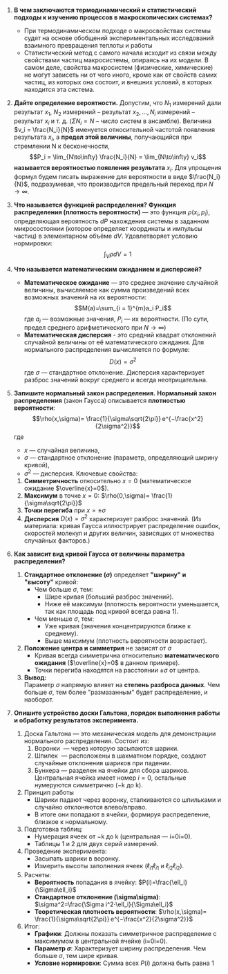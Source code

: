 1. **В чем заключаются термодинамический и статистический подходы к изучению процессов в макроскопических системах?**
	- При термодинамическом подходе о макросвойствах системы судят на основе обобщений экспериментальных исследований взаимного превращения теплоты и работы
	- Статистический метод с самого начала исходит из связи между свойствами частиц макросистемы, опираясь на их модели. 
    В самом деле, свойства макросистем (физические, химические) не могут зависеть ни от чего иного, кроме как от свойств самих частиц, из которых она состоит, и внешних условий, в которых находится эта система.

2. **Дайте определение вероятности.**
	Допустим, что $N_1$ измерений дали результат $х_1$, $N_2$ измерений – результат $х_2, \dots, N_i$ измерений – результат $х_i$ и т. д. ($\Sigma N_i = N$ – число систем в ансамбле). Величина $ν_i = \frac{N_i}{N}$ именуется относительной частотой появления результата $х_i$, а **предел этой величины**, получающийся при стремлении N к бесконечности, 
	$$P_i = \lim_{N\to\infty} \frac{N_i}{N} = \lim_{N\to\infty} v_i$$ 
	**называется вероятностью появления результата** $x_i$. Для упрощения формул будем писать выражение для вероятности в виде $\frac{N_i}{N}$, подразумевая, что производится предельный переход при $N \to \infty$.

3. **Что называется функцией распределения?**
	**Функция распределения (плотность вероятности)** — это функция $\rho(x_i,p_i)$, определяющая вероятность $dP$ нахождения системы в заданном микросостоянии (которое определяет координаты и импульсы частиц) в элементарном объёме $dV$. Удовлетворяет условию нормировки: 
	$$\int_V\rho dV=1$$

4. **Что называется математическим ожиданием и дисперсией?**
	- **Математическое ожидание** — это среднее значение случайной величины, вычисляемое как сумма произведений всех возможных значений на их вероятности: 
  		$$M(a)=\sum_{i = 1}^{m}a_i P_i$$ 
		где $a_i$ — возможные значения, $P_i$ — их вероятности. (По сути, предел среднего арифметического при $N\to\infty$)
	- **Математическая дисперсия** - это средний квадрат отклонений случайной величины от её математического ожидания. Для нормального распределения вычисляется по формуле: 
  		$$D(x)=\sigma^2$$
		где $\sigma$ — стандартное отклонение. Дисперсия характеризует разброс значений вокруг среднего и всегда неотрицательна.

1. **Запишите нормальный закон распределения.**
	**Нормальный закон распределения** (закон Гаусса) описывается **плотностью вероятности**: 
	$$\rho(x,\sigma)= \frac{1}{\sigma\sqrt{2\pi}} e^{−\frac{x^2}{2\sigma^2}}$$ 
	где
	- $x$ — случайная величина,
	- $\sigma$ — стандартное отклонение (параметр, определяющий ширину кривой),
	- $\sigma^2$ — дисперсия.
	Ключевые свойства:
	1. **Симметричность** относительно $x=0$ (математическое ожидание $\overline{x}=0$).
	2. **Максимум** в точке $x=0$: $\rho(0,\sigma)= \frac{1}{\sigma\sqrt{2\pi}}$
	3. **Точки перегиба** при $x=\pm\sigma$
	4. **Дисперсия** $D(x)=\sigma^2$ характеризует разброс значений.
	(Из материала: кривая Гаусса иллюстрирует распределение ошибок, скоростей молекул и других величин, зависящих от множества случайных факторов.)

2. **Как зависит вид кривой Гаусса от величины параметра распределения?**
	1. **Стандартное отклонение ($\sigma$)** определяет **"ширину" и "высоту"** кривой:
	    - Чем больше $\sigma$, тем:
	        - Шире кривая (больший разброс значений).
	        - Ниже её максимум (плотность вероятности уменьшается, так как площадь под кривой всегда равна 1).
	    - Чем меньше $\sigma$, тем:
	        - Уже кривая (значения концентрируются ближе к среднему).
	        - Выше максимум (плотность вероятности возрастает).
	2. **Положение центра и симметрия** не зависят от $\sigma$
	    - Кривая всегда симметрична относительно **математического ожидания** ($\overline{x}=0$ в данном примере).
	    - Точки перегиба находятся на расстоянии $\pm\sigma$ от центра.
	3. **Вывод:**  
		Параметр $\sigma$ напрямую влияет на **степень разброса данных**. Чем больше $\sigma$, тем более "размазанным" будет распределение, и наоборот.

3. **Опишите устройство доски Гальтона, порядок выполнения работы и обработку результатов эксперимента.**
	1. Доска Гальтона — это механическая модель для демонстрации нормального распределения. Состоит из:
		1. Воронки  — через которую засыпаются шарики.
		2. Шпилек  — расположены в шахматном порядке, создают случайные отклонения шариков при падении.
		3. Бункера — разделен на ячейки для сбора шариков. Центральная ячейка имеет номер $i=0$, остальные нумеруются симметрично (−k до k).
	2. Принцип работы
		- Шарики падают через воронку, сталкиваются со шпильками и случайно отклоняются влево/вправо.
		- В итоге они попадают в ячейки, формируя распределение, близкое к нормальному.
	3. Подготовка таблиц:
		- Нумерация ячеек от −k до k (центральная — i=0i=0).
		- Таблицы 1 и 2 для двух серий измерений.
	4. Проведение эксперимента:
	    - Засыпать шарики в воронку.
	    - Измерить высоты заполнения ячеек ($\ell_{i1}\ell_{i1}$ и $\ell_{i2}\ell_{i2}$).
	5. Расчеты:
	    - **Вероятность** попадания в ячейку:
	        $P(i)=\frac{\ell_i}{\Sigma\ell_i}$
	    - **Стандартное отклонение (\sigma\sigma)**:
	        $\sigma^2=\frac{\Sigma i^2⋅\ell_i}{\Sigma\ell_i}$
	    - **Теоретическая плотность вероятности**:
	        $\rho(x,\sigma)= \frac{1}{\sigma\sqrt{2\pi}} e^{−\frac{x^2}{2\sigma^2}}$
	6. Итог:
		- **Графики**: Должны показать симметричное распределение с максимумом в центральной ячейке (i=0i=0).
		- **Параметр $\sigma$**: Характеризует ширину распределения. Чем больше $\sigma$, тем шире кривая.
		- **Условие нормировки**: Сумма всех $P(i)$ должна быть равна 1
